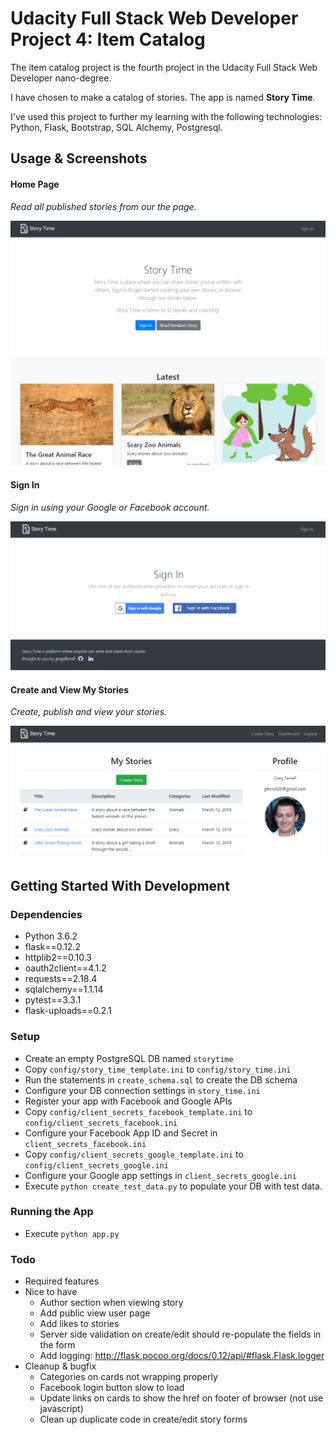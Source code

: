 # Udacity Full Stack Web Developer Project 4: Item Catalog
The item catalog project is the fourth project in the Udacity Full Stack Web Developer nano-degree.

I have chosen to make a catalog of stories. The app is named **Story Time**.

I've used this project to further my learning with the following technologies: Python, Flask, Bootstrap, SQL Alchemy, Postgresql.

## Usage & Screenshots

#### Home Page

*Read all published stories from our the page.*

![Story Time - Home Page](demo/story-time-index.png "Story Time - Home Page")

#### Sign In

*Sign in using your Google or Facebook account.*

![Story Time - Sign In](demo/story-time-sign-in.png "Story Time - Sign In")

#### Create and View My Stories

*Create, publish and view your stories.*

![Story Time - My Stories](demo/story-time-my-stories.png "Story Time - My Stories")

## Getting Started With Development
### Dependencies
* Python 3.6.2
* flask==0.12.2
* httplib2==0.10.3
* oauth2client==4.1.2
* requests==2.18.4
* sqlalchemy==1.1.14
* pytest==3.3.1
* flask-uploads==0.2.1

### Setup
* Create an empty PostgreSQL DB named `storytime`
* Copy `config/story_time_template.ini` to `config/story_time.ini`
* Run the statements in `create_schema.sql` to create the DB schema
* Configure your DB connection settings in `story_time.ini`
* Register your app with Facebook and Google APIs
* Copy `config/client_secrets_facebook_template.ini` to `config/client_secrets_facebook.ini`
* Configure your Facebook App ID and Secret in `client_secrets_facebook.ini`
* Copy `config/client_secrets_google_template.ini` to `config/client_secrets_google.ini`
* Configure your Google app settings in `client_secrets_google.ini`
* Execute `python create_test_data.py` to populate your DB with test data.

### Running the App
* Execute `python app.py`

### Todo
* Required features
* Nice to have
  * Author section when viewing story
  * Add public view user page
  * Add likes to stories
  * Server side validation on create/edit should re-populate the fields in the form
  * Add logging: http://flask.pocoo.org/docs/0.12/api/#flask.Flask.logger
* Cleanup & bugfix
  * Categories on cards not wrapping properly
  * Facebook login button slow to load
  * Update links on cards to show the href on footer of browser (not use javascript)
  * Clean up duplicate code in create/edit story forms
